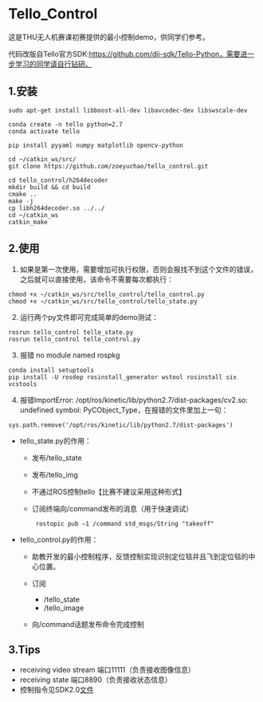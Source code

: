 # Tello_Control

这是THU无人机赛课初赛提供的最小控制demo，供同学们参考。

代码改版自Tello官方SDK:https://github.com/dji-sdk/Tello-Python，需要进一步学习的同学请自行钻研。

## 1.安装

```
sudo apt-get install libboost-all-dev libavcodec-dev libswscale-dev

conda create -n tello python=2.7
conda activate tello

pip install pyyaml numpy matplotlib opencv-python

cd ~/catkin_ws/src/
git clone https://github.com/zoeyuchao/tello_control.git

cd tello_control/h264decoder 
mkdir build && cd build 
cmake .. 
make -j 
cp libh264decoder.so ../../
cd ~/catkin_ws
catkin_make
```

## 2.使用

1. 如果是第一次使用，需要增加可执行权限，否则会报找不到这个文件的错误，之后就可以直接使用，该命令不需要每次都执行：

```
chmod +x ~/catkin_ws/src/tello_control/tello_control.py
chmod +x ~/catkin_ws/src/tello_control/tello_state.py
```

2. 运行两个py文件即可完成简单的demo测试：

```
rosrun tello_control tello_state.py
rosrun tello_control tello_control.py
```

3. 报错 no module named rospkg

```
conda install setuptools
pip install -U rosdep rosinstall_generator wstool rosinstall six vcstools
```
4. 报错ImportError: /opt/ros/kinetic/lib/python2.7/dist-packages/cv2.so: undefined symbol: PyCObject_Type，在报错的文件里加上一句：

```
sys.path.remove('/opt/ros/kinetic/lib/python2.7/dist-packages')
```

- tello_state.py的作用：

  - 发布/tello_state

  - 发布/tello_img

  - 不通过ROS控制tello【比赛不建议采用这种形式】

  - 订阅终端向/command发布的消息（用于快速调试）

     ```
      rostopic pub –1 /command std_msgs/String "takeoff"
     ```

- tello_control.py的作用：

  - 助教开发的最小控制程序，反馈控制实现识别定位毯并且飞到定位毯的中心位置。

  - 订阅

    - /tello_state
    - /tello_image

  - 向/command话题发布命令完成控制

## 3.Tips

- receiving video stream 端口11111（负责接收图像信息）
- receiving state 端口8890（负责接收状态信息）
- 控制指令见SDK2.0[文件]( [https://github.com/zoeyuchao/tello_control/blob/master/Tello_SDK_2.0_%E4%BD%BF%E7%94%A8%E8%AF%B4%E6%98%8E.pdf](https://github.com/zoeyuchao/tello_control/blob/master/Tello_SDK_2.0_使用说明.pdf) )





